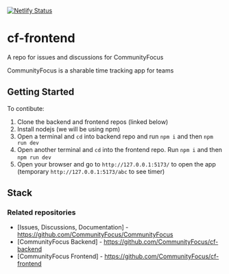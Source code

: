 [![Netlify Status](https://api.netlify.com/api/v1/badges/0d92ac71-ba56-4b3b-bf4c-07dba3086b38/deploy-status)](https://app.netlify.com/sites/communityfocus/deploys)

# cf-frontend

A repo for issues and discussions for CommunityFocus

CommunityFocus is a sharable time tracking app for teams

## Getting Started

To contibute:

1. Clone the backend and frontend repos (linked below)
2. Install nodejs (we will be using npm)
3. Open a terminal and `cd` into backend repo and run `npm i` and then `npm run dev`
4. Open another terminal and `cd` into the frontend repo. Run `npm i` and then `npm run dev`
5. Open your browser and go to `http://127.0.0.1:5173/` to open the app (temporary `http://127.0.0.1:5173/abc` to see timer)

## Stack

### Related repositories

-   [Issues, Discussions, Documentation] - https://github.com/CommunityFocus/CommunityFocus
-   [CommunityFocus Backend] - https://github.com/CommunityFocus/cf-backend
-   [CommunityFocus Frontend] - https://github.com/CommunityFocus/cf-frontend
